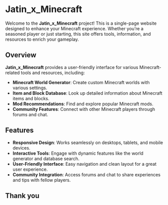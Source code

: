 # Jatin_x_Minecraft

Welcome to the **Jatin_x_Minecraft** project! This is a single-page website designed to enhance your Minecraft experience. Whether you’re a seasoned player or just starting, this site offers tools, information, and resources to enrich your gameplay.

## Overview

**Jatin_x_Minecraft** provides a user-friendly interface for various Minecraft-related tools and resources, including:

- **Minecraft World Generator**: Create custom Minecraft worlds with various settings.
- **Item and Block Database**: Look up detailed information about Minecraft items and blocks.
- **Mod Recommendations**: Find and explore popular Minecraft mods.
- **Community Features**: Connect with other Minecraft players through forums and chat.

## Features

- **Responsive Design**: Works seamlessly on desktops, tablets, and mobile devices.
- **Interactive Tools**: Engage with dynamic features like the world generator and database search.
- **User-Friendly Interface**: Easy navigation and clean layout for a great user experience.
- **Community Integration**: Access forums and chat to share experiences and tips with fellow players.


## Thank you
